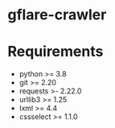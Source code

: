 # gflare-crawler

Requirements
============

* python >= 3.8
* git >= 2.20
* requests >- 2.22.0
* urllib3 >= 1.25
* lxml >= 4.4
* cssselect >= 1.1.0
